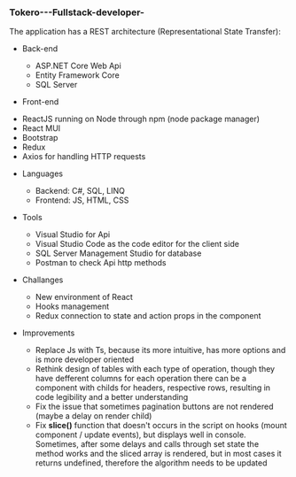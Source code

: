 ### Tokero---Fullstack-developer-

The application has a REST architecture (Representational State Transfer):

- Back-end
  * ASP.NET Core Web Api
  * Entity Framework Core
  * SQL Server
 
 - Front-end
  * ReactJS running on Node through npm (node package manager)
  * React MUI
  * Bootstrap
  * Redux
  * Axios for handling HTTP requests
  
- Languages
  * Backend: C#, SQL, LINQ
  * Frontend: JS, HTML, CSS
  
- Tools
  * Visual Studio for Api
  * Visual Studio Code as the code editor for the client side
  * SQL Server Management Studio for database
  * Postman to check Api http methods
  
- Challanges
  * New environment of React
  * Hooks management
  * Redux connection to state and action props in the component
  
- Improvements
  * Replace Js with Ts, because its more intuitive, has more options and is more developer oriented
  * Rethink design of tables with each type of operation, though they have defferent columns for each operation there can be a component with childs for headers, respective rows, resulting in code legibility and a better understanding
  * Fix the issue that sometimes pagination buttons are not rendered (maybe a delay on render child)
  * Fix **slice()** function that doesn't occurs in the script on hooks (mount component / update events), but displays well in console. Sometimes, after some delays and calls through set state the method works and the sliced array is rendered, but in most cases it returns undefined, therefore the algorithm needs to be updated
  
